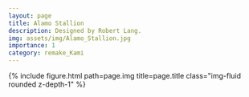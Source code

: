 ```yaml
---
layout: page
title: Alamo Stallion
description: Designed by Robert Lang.
img: assets/img/Alamo_Stallion.jpg
importance: 1
category: remake_Kami
---
```


<div class="row">
    <div class="col-sm mt-3 mt-md-0">
        {% include figure.html path=page.img title=page.title class="img-fluid rounded z-depth-1" %}
    </div>
</div>
